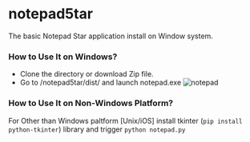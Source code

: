 # notepad5tar

The basic Notepad Star application install on Window system.

### How to Use It on Windows?

- Clone the directory or download Zip file.
- Go to /notepad5tar/dist/ and launch notepad.exe
![notepad](https://user-images.githubusercontent.com/31859032/44417517-6c446f80-a593-11e8-9be5-c1fa990d8beb.jpg)

### How to Use It on Non-Windows Platform?

For Other than Windows paltform [Unix/iOS] install tkinter (`pip install python-tkinter`) library and trigger `python notepad.py`
